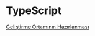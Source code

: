 # TypeScript
[Geliştirme Ortamının Hazırlanması](https://github.com/zekiguven/TypeScript/wiki/Geli%C5%9Ftirme-Ortam%C4%B1n%C4%B1n-Haz%C4%B1rlanmas%C4%B1)

